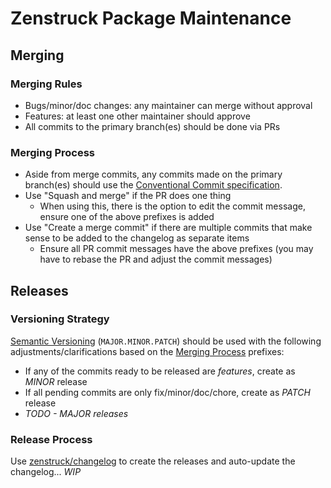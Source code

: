 # Zenstruck Package Maintenance

## Merging

### Merging Rules

* Bugs/minor/doc changes: any maintainer can merge without approval
* Features: at least one other maintainer should approve
* All commits to the primary branch(es) should be done via PRs

### Merging Process

* Aside from merge commits, any commits made on the primary branch(es) should use the [Conventional Commit specification](https://www.conventionalcommits.org/en/v1.0.0/).
* Use "Squash and merge" if the PR does one thing
  * When using this, there is the option to edit the commit message, ensure one of the above prefixes is added
* Use "Create a merge commit" if there are multiple commits that make sense to be added to the changelog as separate items
  * Ensure all PR commit messages have the above prefixes (you may have to rebase the PR and adjust the commit messages)

## Releases

### Versioning Strategy

[Semantic Versioning](https://semver.org/) (`MAJOR.MINOR.PATCH`) should be used with the following adjustments/clarifications based on the [Merging Process](#merging-process) prefixes:

* If any of the commits ready to be released are _features_, create as _MINOR_ release
* If all pending commits are only fix/minor/doc/chore, create as _PATCH_ release
* _TODO - MAJOR releases_

### Release Process

Use [zenstruck/changelog](https://github.com/zenstruck/changelog) to create the releases and auto-update the changelog... _WIP_

